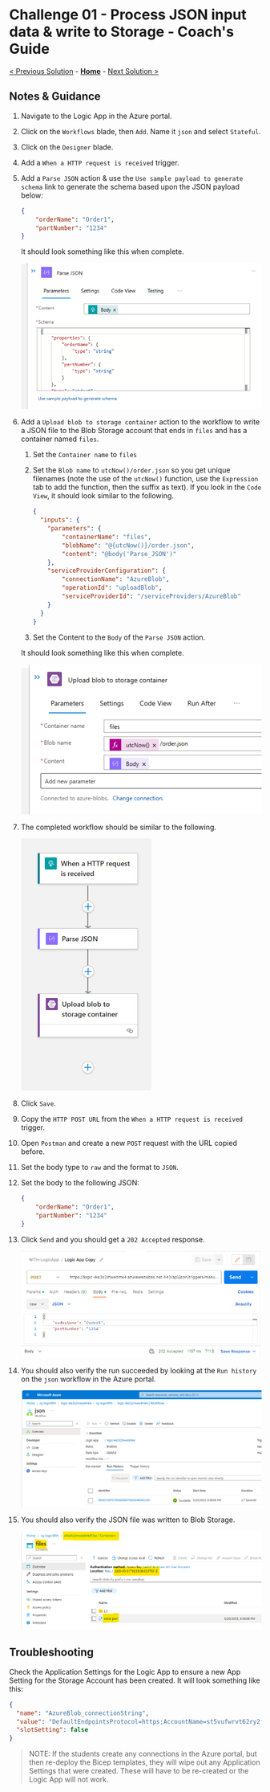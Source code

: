 # Challenge 01 - Process JSON input data & write to Storage - Coach's Guide 

[< Previous Solution](./Solution-00.md) - **[Home](./README.md)** - [Next Solution >](./Solution-02.md)

## Notes & Guidance

1.  Navigate to the Logic App in the Azure portal.

1.  Click on the `Workflows` blade, then `Add`. Name it `json` and select `Stateful`.

1.  Click on the `Designer` blade.

1.  Add a `When a HTTP request is received` trigger.

1.  Add a `Parse JSON` action & use the `Use sample payload to generate schema` link to generate the schema based upon the JSON payload below:

    ```json
    {
        "orderName": "Order1",
        "partNumber": "1234"
    }
    ```

    It should look something like this when complete.

    ![Parse JSON](./Solutions/Solution-01/.img/parse-json-completed.png)

1.  Add a `Upload blob to storage container` action to the workflow to write a JSON file to the Blob Storage account that ends in `files` and has a container named `files`.

    1.  Set the `Container name` to `files`

    1.  Set the `Blob name` to `utcNow()/order.json` so you get unique filenames (note the use of the `utcNow()` function, use the `Expression` tab to add the function, then the suffix as text). If you look in the `Code View`, it should look similar to  the following.

        ```json
        {
          "inputs": {
            "parameters": {
                "containerName": "files",
                "blobName": "@{utcNow()}/order.json",
                "content": "@body('Parse_JSON')"
            },
            "serviceProviderConfiguration": {
                "connectionName": "AzureBlob",
                "operationId": "uploadBlob",
                "serviceProviderId": "/serviceProviders/AzureBlob"
            }
          }
        }
        ```

    1.  Set the Content to the `Body` of the `Parse JSON` action.

    It should look something like this when complete.

    ![Upload blob to storage container](./Solutions/Solution-01/.img/upload-blob-to-storage-container-completed.png)

1.  The completed workflow should be similar to the following.

    ![Completed Workflow](./Solutions/Solution-01/.img/json-completed-workflow.png)

1.  Click `Save`.

1.  Copy the `HTTP POST URL` from the `When a HTTP request is received` trigger.

1.  Open `Postman` and create a new `POST` request with the URL copied before.

1.  Set the body type to `raw` and the format to `JSON`.

1.  Set the body to the following JSON:

    ```json
    {
        "orderName": "Order1",
        "partNumber": "1234"
    }
    ```

1.  Click `Send` and you should get a `202 Accepted` response.

    ![Postman Response](./Solutions/Solution-01/.img/postman.png)

1.  You should also verify the run succeeded by looking at the `Run history` on the `json` workflow in the Azure portal.

    ![Run History](./Solutions/Solution-01/.img/json-run-history.png)

1.  You should also verify the JSON file was written to Blob Storage.

    ![Blob Storage](./Solutions/Solution-01/.img/storage-account.png)

## Troubleshooting

Check the Application Settings for the Logic App to ensure a new App Setting for the Storage Account has been created. It will look something like this:

```json
{
  "name": "AzureBlob_connectionString",
  "value": "DefaultEndpointsProtocol=https;AccountName=st5vufwrvt62ry2files;AccountKey=CrTuG1pSX9hrR9QBCXxTdGorFakekeyEfGXDbp03r0i8sRiUVT2O+AStoXeLnw==;EndpointSuffix=core.windows.net",
  "slotSetting": false
}
```

>NOTE: If the students create any connections in the Azure portal, but then re-deploy the Bicep templates, they will wipe out any Application Settings that were created. These will have to be re-created or the Logic App will not work.